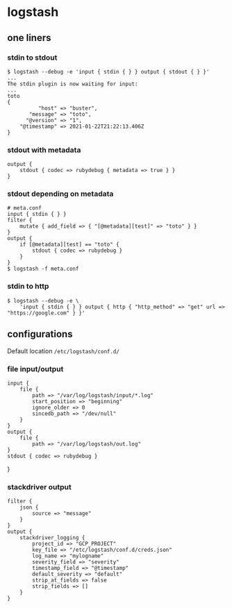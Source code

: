 # logstash

## one liners

### stdin to stdout

    $ logstash --debug -e 'input { stdin { } } output { stdout { } }'
    ...
    The stdin plugin is now waiting for input:
    ...
    toto
    {
              "host" => "buster",
           "message" => "toto",
          "@version" => "1",
        "@timestamp" => 2021-01-22T21:22:13.406Z
    }

### stdout with metadata

    output {
        stdout { codec => rubydebug { metadata => true } }
    }

### stdout depending on metadata

    # meta.conf
    input { stdin { } }
    filter {
        mutate { add_field => { "[@metadata][test]" => "toto" } }
    }
    output {
        if [@metadata][test] == "toto" {
            stdout { codec => rubydebug }
        }
    }
    $ logstash -f meta.conf

### stdin to http

    $ logstash --debug -e \
        'input { stdin { } } output { http { "http_method" => "get" url => "https://google.com" } }'

## configurations

Default location `/etc/logstash/conf.d/`

### file input/output

    input {
        file {
            path => "/var/log/logstash/input/*.log"
            start_position => "beginning"
            ignore_older => 0
            sincedb_path => "/dev/null"
        }
    }
    output {
        file {
            path => "/var/log/logstash/out.log"
    }
    stdout { codec => rubydebug }
}

### stackdriver output

    filter {
        json {
            source => "message"
        }
    }
    output {
        stackdriver_logging {
            project_id => "GCP_PROJECT"
            key_file => "/etc/logstash/conf.d/creds.json"
            log_name => "mylogname"
            severity_field => "severity"
            timestamp_field => "@timestamp"
            default_severity => "default"
            strip_at_fields => false
            strip_fields => []
        }
    }

